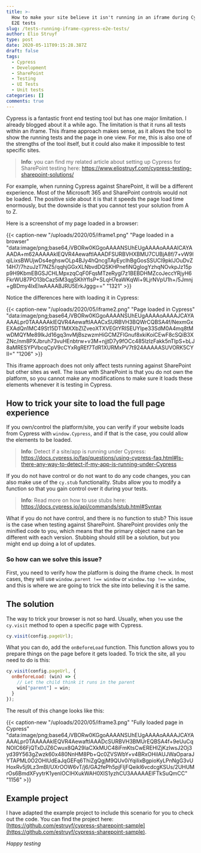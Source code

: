 ```yaml
---
title: >-
  How to make your site believe it isn't running in an iframe during Cypress
  E2E tests
slug: /tests-running-iframe-cypress-e2e-tests/
author: Elio Struyf
type: post
date: 2020-05-11T09:15:28.387Z
draft: false
tags:
  - Cypress
  - Development
  - SharePoint
  - Testing
  - UI Tests
  - Unit tests
categories: []
comments: true
---
```


Cypress is a fantastic front end testing tool but has one major limitation. I already blogged about it a while ago. The limitation is that it runs all tests within an iframe. This iframe approach makes sense, as it allows the tool to show the running tests and the page in one view. For me, this is also one of the strengths of the tool itself, but it could also make it impossible to test specific sites.

> **Info**: you can find my related article about setting up Cypress for SharePoint testing here: https://www.eliostruyf.com/cypress-testing-sharepoint-solutions/

For example, when running Cypress against SharePoint, it will be a different experience. Most of the Microsoft 365 and SharePoint controls would not be loaded. The positive side about it is that it speeds the page load time enormously, but the downside is that you cannot test your solution from A to Z.

Here is a screenshot of my page loaded in a browser:

{{< caption-new "/uploads/2020/05/iframe1.png" "Page loaded in a browser"  "data:image/png;base64,iVBORw0KGgoAAAANSUhEUgAAAAoAAAAICAYAAADA+m62AAAAAklEQVR4AewaftIAAADFSURBVHXBMU7CUBjA8f/7+vW9lqiLixsBWUjwDs4eghswOLp4BJy4hQncgTAyEycIhBgGosSSUCl9pklJOuDvZ14H7/7hzuJzT7NZ5/qqhjGGxXLNbvdDQSKHPnefiNQgIogYzhqNOvkpJz15pp9H9KbmEBGSJCHLMpxzqCqF0FqsMTzeRygl7z1BEBDHMZcoJeccYRjyH6FkrWU87PO13bCaz5iM3qgSKhYflsP+SLqH7eaWKqWi+9LjrNVpU1h+/5Jmnj+gBDmy4lxEIwAAAABJRU5ErkJggg==" "1321" >}}

Notice the differences here with loading it in Cypress:

{{< caption-new "/uploads/2020/05/iframe2.png" "Page loaded in Cypress"  "data:image/png;base64,iVBORw0KGgoAAAANSUhEUgAAAAoAAAAJCAYAAAALpr0TAAAAAklEQVR4AewaftIAAACxSURBVH3BQWrCQBSA4f/NexmGxEXAdQn1MC49St15DT1MXXbZlZveoXTXVEGtYRISEUYIpe33SdM0A4mq8tMwDMQYMe89IkJd16gq3nvMjBszwzmHiGCMZFlGnuf8xkiKoiCEwF8cSQiB3XZNc/nm8PXJbruh73vuHEnbtrw+v3M+njjtD7y9fOCc485IzIzFakk5nTIpS+bLJ8aMRESYPVbcqCpV9cCYxRgREf7TdR1XURMxPV7t924AAAAASUVORK5CYII=" "1206" >}}

This iframe approach does not only affect tests running against SharePoint but other sites as well. The issue with SharePoint is that you do not own the platform, so you cannot make any modifications to make sure it loads these elements whenever it is testing in Cypress.

## How to trick your site to load the full page experience

If you own/control the platform/site, you can verify if your website loads from Cypress with `window.Cypress`, and if that is the case, you could allow the elements to be loaded.

> **Info**: Detect if a site/app is running under Cypress: https://docs.cypress.io/faq/questions/using-cypress-faq.html#Is-there-any-way-to-detect-if-my-app-is-running-under-Cypress

If you do not have control or do not want to do any code changes, you can also make use of the `cy.stub` functionality. Stubs allow you to modify a function so that you gain control over it during your tests.

> **Info**: Read more on how to use stubs here: https://docs.cypress.io/api/commands/stub.html#Syntax

What if you do not have control, and there is no function to stub? This issue is the case when testing against SharePoint. SharePoint provides only the minified code to you, which means that the primary object name can be different with each version. Stubbing should still be a solution, but you might end up doing a lot of updates. 

### So how can we solve this issue?

First, you need to verify how the platform is doing the iframe check. In most cases, they will use `window.parent !== window` or `window.top !== window`, and this is where we are going to trick the site into believing it is the same.

## The solution

The way to trick your browser is not so hard. Usually, when you use the `cy.visit` method to open a specific page with Cypress.

```javascript
cy.visit(config.pageUrl);
```

What you can do, add the `onBeforeLoad` function. This function allows you to prepare things on the page before it gets loaded. To trick the site, all you need to do is this:

```javascript
cy.visit(config.pageUrl, {
  onBeforeLoad: (win) => {
    // Let the child think it runs in the parent
    win["parent"] = win;
  }
});
```

The result of this change looks like this:

{{< caption-new "/uploads/2020/05/iframe3.png" "Fully loaded page in Cypress"  "data:image/png;base64,iVBORw0KGgoAAAANSUhEUgAAAAoAAAAJCAYAAAALpr0TAAAAAklEQVR4AewaftIAAADcSURBVH3BMUrEQBSA4f+9eUuCqNOIC66FjQTxDJZ6Cwux8QA29laCXkMUC48iFmKtsCwEREHIZjKzIwsJ2Oj3yd39Y563gZwzk60x480NnHM8Pb+Qc0ZVSWbY+v4BRxOHilAUJWaOparaJYTAPML0O2OHlUdEaJqGEFq6ThiZgQgjM9QUv0iYqiIixBgpioKyLPnNgG3vUHoxRv5j9Lz3mBl/UXrOOW6vT/j6/GA2fePh5pjFIjFQeikl6vcdcgKSUs/2UHUMrOs6BmdXFyytrK1yenlOCIHXukWAH0XIS1yzhCU3AAAAAElFTkSuQmCC" "1156" >}}

## Example project

I have adapted the example project to include this scenario for you to check out the code. You can find the project here: [https://github.com/estruyf/cypress-sharepoint-sample](https://github.com/estruyf/cypress-sharepoint-sample).

*Happy testing*

